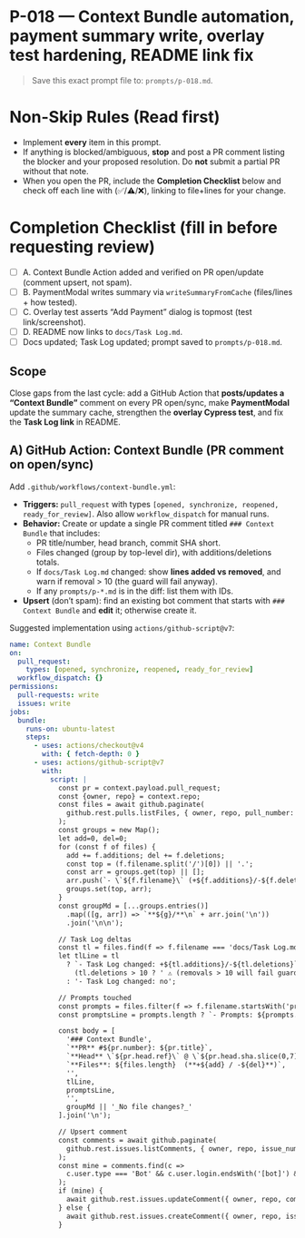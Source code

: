 # P-018 — Context Bundle automation, payment summary write, overlay test hardening, README link fix

> Save this exact prompt file to: `prompts/p-018.md`.

# Non-Skip Rules (Read first)
- Implement **every** item in this prompt.
- If anything is blocked/ambiguous, **stop** and post a PR comment listing the blocker and your proposed resolution. Do **not** submit a partial PR without that note.
- When you open the PR, include the **Completion Checklist** below and check off each line with (✅/⚠️/❌), linking to file+lines for your change.

# Completion Checklist (fill in before requesting review)
- [ ] A. Context Bundle Action added and verified on PR open/update (comment upsert, not spam).
- [ ] B. PaymentModal writes summary via `writeSummaryFromCache` (files/lines + how tested).
- [ ] C. Overlay test asserts “Add Payment” dialog is topmost (test link/screenshot).
- [ ] D. README now links to `docs/Task Log.md`.
- [ ] Docs updated; Task Log updated; prompt saved to `prompts/p-018.md`.

## Scope
Close gaps from the last cycle: add a GitHub Action that **posts/updates a “Context Bundle”** comment on every PR open/sync, make **PaymentModal** update the summary cache, strengthen the **overlay Cypress test**, and fix the **Task Log link** in README.

## A) GitHub Action: Context Bundle (PR comment on open/sync)
Add `.github/workflows/context-bundle.yml`:

- **Triggers:** `pull_request` with types `[opened, synchronize, reopened, ready_for_review]`. Also allow `workflow_dispatch` for manual runs.
- **Behavior:** Create or update a single PR comment titled `### Context Bundle` that includes:
  - PR title/number, head branch, commit SHA short.
  - Files changed (group by top-level dir), with additions/deletions totals.
  - If `docs/Task Log.md` changed: show **lines added vs removed**, and warn if removal > 10 (the guard will fail anyway).
  - If any `prompts/p-*.md` is in the diff: list them with IDs.
- **Upsert** (don’t spam): find an existing bot comment that starts with `### Context Bundle` and **edit** it; otherwise create it.

Suggested implementation using `actions/github-script@v7`:

```yaml
name: Context Bundle
on:
  pull_request:
    types: [opened, synchronize, reopened, ready_for_review]
  workflow_dispatch: {}
permissions:
  pull-requests: write
  issues: write
jobs:
  bundle:
    runs-on: ubuntu-latest
    steps:
      - uses: actions/checkout@v4
        with: { fetch-depth: 0 }
      - uses: actions/github-script@v7
        with:
          script: |
            const pr = context.payload.pull_request;
            const {owner, repo} = context.repo;
            const files = await github.paginate(
              github.rest.pulls.listFiles, { owner, repo, pull_number: pr.number, per_page: 100 }
            );
            const groups = new Map();
            let add=0, del=0;
            for (const f of files) {
              add += f.additions; del += f.deletions;
              const top = (f.filename.split('/')[0]) || '.';
              const arr = groups.get(top) || [];
              arr.push(`- \`${f.filename}\` (+${f.additions}/-${f.deletions})`);
              groups.set(top, arr);
            }
            const groupMd = [...groups.entries()]
              .map(([g, arr]) => `**${g}/**\n` + arr.join('\n'))
              .join('\n\n');

            // Task Log deltas
            const tl = files.find(f => f.filename === 'docs/Task Log.md');
            let tlLine = tl
              ? `- Task Log changed: +${tl.additions}/-${tl.deletions}` +
                (tl.deletions > 10 ? ' ⚠️ (removals > 10 will fail guard)' : '')
              : '- Task Log changed: no';

            // Prompts touched
            const prompts = files.filter(f => f.filename.startsWith('prompts/')).map(f => f.filename);
            const promptsLine = prompts.length ? `- Prompts: ${prompts.map(p => `\`${p}\``).join(', ')}` : '- Prompts: none';

            const body = [
              '### Context Bundle',
              `**PR** #${pr.number}: ${pr.title}`,
              `**Head** \`${pr.head.ref}\` @ \`${pr.head.sha.slice(0,7)}\``,
              `**Files**: ${files.length}  (**+${add} / -${del}**)`,
              '',
              tlLine,
              promptsLine,
              '',
              groupMd || '_No file changes?_'
            ].join('\n');

            // Upsert comment
            const comments = await github.paginate(
              github.rest.issues.listComments, { owner, repo, issue_number: pr.number, per_page: 100 }
            );
            const mine = comments.find(c =>
              c.user.type === 'Bot' && c.user.login.endsWith('[bot]') && c.body.startsWith('### Context Bundle')
            );
            if (mine) {
              await github.rest.issues.updateComment({ owner, repo, comment_id: mine.id, body });
            } else {
              await github.rest.issues.createComment({ owner, repo, issue_number: pr.number, body });
            }
```
